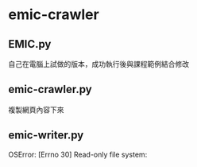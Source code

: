 # emic-crawler

EMIC.py
--
自己在電腦上試做的版本，成功執行後與課程範例結合修改

emic-crawler.py 
--
複製網頁內容下來

emic-writer.py
--
OSError: [Errno 30] Read-only file system:
